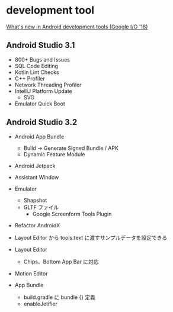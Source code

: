 # development tool

[What's new in Android development tools (Google I/O '18)
](https://www.youtube.com/watch?v=WxAZk7A7OkM)

## Android Studio 3.1

* 800+ Bugs and Issues
* SQL Code Editing
* Kotlin Lint Checks
* C++ Profiler
* Network Threading Profiler
* IntelliJ Platform Update
  * SVG
* Emulator Quick Boot

## Android Studio 3.2

* Android App Bundle
  * Build -> Generate Signed Bundle / APK
  * Dynamic Feature Module
* Android Jetpack

* Assistant Window
* Emulator
  * Shapshot
  * GLTF ファイル
    * Google Screenform Tools Plugin
* Refactor AndroidX
* Layout Editor から tools:text に渡すサンプルデータを設定できる
* Layout Editor
  * Chips、Bottom App Bar に対応
* Motion Editor
* App Bundle
  * build.gradle に bundle {} 定義
  * enableJetifier
